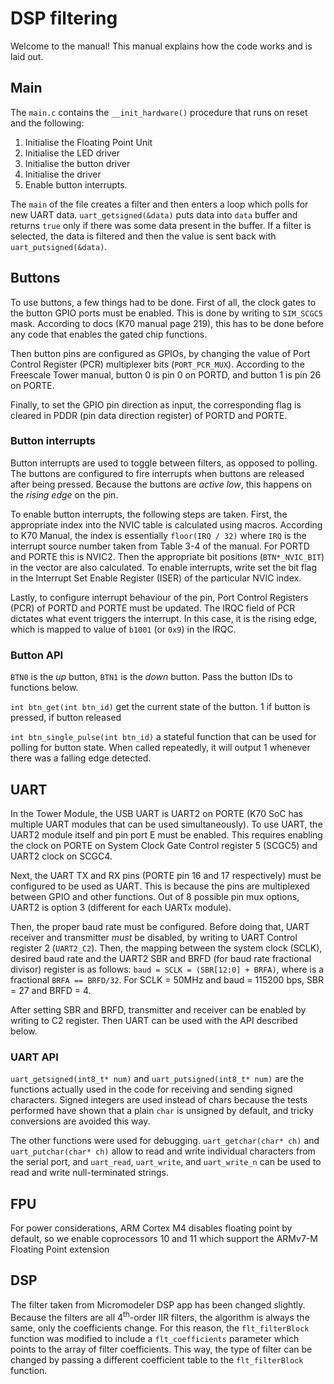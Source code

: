 # DSP filtering
Welcome to the manual! This manual explains how the code works and is laid out.

## Main
The `main.c` contains the `__init_hardware()` procedure that runs on reset and the following:
1. Initialise the Floating Point Unit
2. Initialise the LED driver
3. Initialise the button driver
4. Initialise the driver
5. Enable button interrupts.

The `main` of the file creates a filter and then enters a loop which polls for new UART data. `uart_getsigned(&data)` puts data into `data` buffer and returns `true` only if there was some data present in the buffer. If a filter is selected, the data is filtered and then the value is sent back with `uart_putsigned(&data)`.


## Buttons

To use buttons, a few things had to be done. First of all, the clock gates to the button GPIO ports must be enabled. This is done by writing to `SIM_SCGC5` mask. According to docs (K70 manual page 219), this has to be done before any code that enables the gated chip functions.

Then button pins are configured as GPIOs, by changing the value of Port Control Register (PCR) multiplexer bits (`PORT_PCR_MUX`). According to the Freescale Tower manual, button 0 is pin 0 on PORTD, and button 1 is pin 26 on PORTE.   

Finally, to set the GPIO pin direction as input, the corresponding flag is cleared in PDDR (pin data direction register) of PORTD and PORTE.
### Button interrupts
Button interrupts are used to toggle between filters, as opposed to polling. The buttons are configured to fire interrupts when buttons are released after being pressed. Because the buttons are *active low*, this happens on the *rising edge* on the pin.

To enable button interrupts, the following steps are taken. First, the appropriate index into the NVIC table is calculated using macros. According to K70 Manual, the index is essentially `floor(IRQ / 32)` where `IRQ` is the interrupt source number taken from Table 3-4 of the manual. For PORTD and PORTE this is NVIC2. Then the appropriate bit positions (`BTN*_NVIC_BIT`) in the vector are also calculated. To enable interrupts, write set the bit flag in the Interrupt Set Enable Register (ISER) of the particular NVIC index.

Lastly, to configure interrupt behaviour of the pin, Port Control Registers (PCR) of PORTD and PORTE must be updated. The IRQC field of PCR dictates what event triggers the interrupt. In this case, it is the rising edge, which is mapped to value of `b1001` (or `0x9`) in the IRQC.


### Button API
`BTN0` is the *up* button, `BTN1` is the *down* button. Pass the button IDs to functions below.

`int btn_get(int btn_id)` get the current state of the button. 1 if button is pressed, if button released

`int btn_single_pulse(int btn_id)` a stateful function that can be used for polling for button state. When called repeatedly, it will output 1 whenever there was a falling edge detected.

## UART
In the Tower Module, the USB UART is UART2 on PORTE (K70 SoC has multiple UART modules that can be used simultaneously). To use UART, the UART2 module itself and pin port E must be enabled. This requires enabling the clock on PORTE on System Clock Gate Control register 5 (SCGC5) and UART2 clock on SCGC4.

Next, the UART TX and RX pins (PORTE pin 16 and 17 respectively) must be configured to be used as UART. This is because the pins are multiplexed between GPIO and other functions. Out of 8 possible pin mux options, UART2 is option 3 (different for each UARTx module).

Then, the proper baud rate must be configured. Before doing that, UART receiver and transmitter *must* be disabled, by writing to UART Control register 2 (`UART2_C2`). Then, the mapping between the system clock (SCLK), desired baud rate and the UART2 SBR and BRFD (for baud rate fractional divisor) register is as follows: `baud = SCLK = (SBR[12:0] + BRFA)`,
where is a fractional `BRFA == BRFD/32`. For SCLK = 50MHz and baud = 115200 bps, SBR = 27 and BRFD = 4.

After setting SBR and BRFD, transmitter and receiver can be enabled by writing to C2 register. Then UART can be used with the API described below.

### UART API

`uart_getsigned(int8_t* num)` and `uart_putsigned(int8_t* num)` are the functions actually used in the code for receiving and sending signed characters. Signed integers are used instead of chars because the tests performed have shown that a plain `char` is unsigned by default, and tricky conversions are avoided this way.

The other functions were used for debugging. `uart_getchar(char* ch)` and `uart_putchar(char* ch)` allow to read and write individual characters from the serial port, and `uart_read`, `uart_write`, and `uart_write_n` can be used to read and write null-terminated strings.

## FPU
For power considerations, ARM Cortex M4 disables floating point by default, so we enable coprocessors 10 and 11 which support the ARMv7-M Floating Point extension

## DSP

The filter taken from Micromodeler DSP app has been changed slightly. Because the filters are all 4<sup>th</sup>-order IIR filters, the algorithm is always the same, only the coefficients change. For this reason, the `flt_filterBlock` function was modified to include a `flt_coefficients` parameter which points to the array of filter coefficients. This way, the type of filter can be changed by passing a different coefficient table to the `flt_filterBlock` function.
